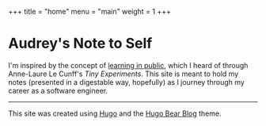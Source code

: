 +++
title = "home"
menu = "main"
weight = 1
+++

# Audrey's Note to Self

I'm inspired by the concept of [learning in public](https://nesslabs.com/learning-in-public), which I heard of through Anne-Laure Le Cunff's _Tiny Experiments_. This site is meant to hold my notes (presented in a digestable way, hopefully) as I journey through my career as a software engineer.

---

This site was created using [Hugo](https://gohugo.io/) and the [Hugo Bear Blog](https://github.com/janraasch/hugo-bearblog) theme.
